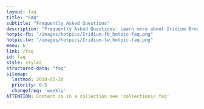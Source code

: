 ```yaml
---
layout: faq
title: "FAQ"
subtitle: "Frequently Asked Questions"
description: "Frequently Asked Questions: Learn more about Iridium Browser and its features such as updating the browser, synching bookmarks, default search engine, audio/video player, extensions and add ons, etc."
hotpic-fb: "/images/hotpics/Iridium-fb_hotpic-faq.png"
hotpic-tw: "/images/hotpics/Iridium-tw_hotpic-faq.png"
menu: 6
link: /faq
id: faq
style: style2
structured-data: "faq"
sitemap:
  lastmod: 2018-02-20
  priority: 0.5
  changefreq: 'weekly'
ATTENTION: Content is in a collection see 'collections/_faq'
---
```


